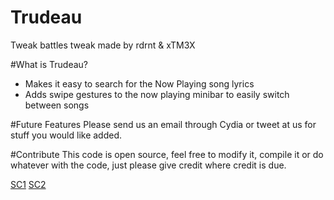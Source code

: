 # Trudeau
Tweak battles tweak made by rdrnt & xTM3X

#What is Trudeau?
- Makes it easy to search for the Now Playing song lyrics 
- Adds swipe gestures to the now playing minibar to easily switch between songs

#Future Features
 Please send us an email through Cydia or tweet at us for stuff you would like added.

 #Contribute
 This code is open source, feel free to modify it, compile it or do whatever with the code, just please give credit where credit is due.

[SC1](http://i.imgur.com/adjrSKb.png)
[SC2](http://i.imgur.com/hvZ6H0c.png)



